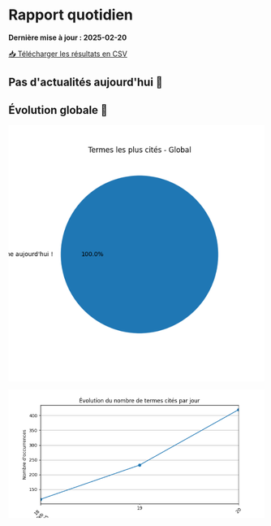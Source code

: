 # Rapport quotidien

**Dernière mise à jour : 2025-02-20**

[📥 Télécharger les résultats en CSV](https://github.com/LlrdntCORDER/VeilleMoniteur/releases/latest/download/data.csv)

## Pas d'actualités aujourd'hui 🥱



## Évolution globale 🚀

![Graphique](img/global_pie.png)

![Graphique](img/evolution_line.png)

